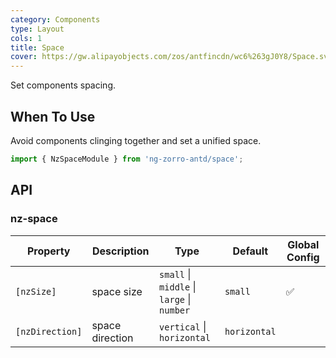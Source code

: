 ```yaml
---
category: Components
type: Layout
cols: 1
title: Space
cover: https://gw.alipayobjects.com/zos/antfincdn/wc6%263gJ0Y8/Space.svg
---
```


Set components spacing.

## When To Use

Avoid components clinging together and set a unified space.

```ts
import { NzSpaceModule } from 'ng-zorro-antd/space';
```

## API

### nz-space


| Property | Description | Type | Default | Global Config |
| --- | --- | --- | --- | --- |
| `[nzSize]` | space size | `small` \| `middle` \| `large` \| `number` | `small` | ✅ |
| `[nzDirection]` | space direction | `vertical` \| `horizontal` | `horizontal` |  |